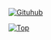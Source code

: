 [![Gituhub](https://github-readme-stats.vercel.app/api?username=Remudyrsama&show_icons=true&theme=dracula)](https://github.com/anuraghazra/github-readme-stats)

[![Top](https://github-readme-stats.vercel.app/api/top-langs/?username=Remudyrsama&exclude_repo=eslint-config&theme=dracula)](https://github.com/anuraghazra/github-readme-stats)
